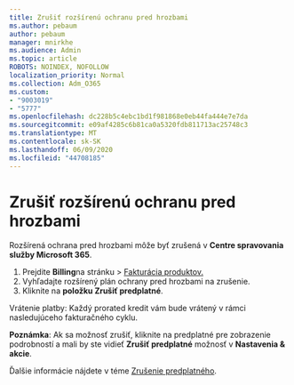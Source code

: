 ```yaml
---
title: Zrušiť rozšírenú ochranu pred hrozbami
ms.author: pebaum
author: pebaum
manager: mnirkhe
ms.audience: Admin
ms.topic: article
ROBOTS: NOINDEX, NOFOLLOW
localization_priority: Normal
ms.collection: Adm_O365
ms.custom:
- "9003019"
- "5777"
ms.openlocfilehash: dc228b5c4ebc1bd1f981868e0eb44fa444e7e7da
ms.sourcegitcommit: e09af4285c6b81ca0a5320fdb811713ac25748c3
ms.translationtype: MT
ms.contentlocale: sk-SK
ms.lasthandoff: 06/09/2020
ms.locfileid: "44708185"
---
```

# <a name="cancel-advanced-threat-protection"></a>Zrušiť rozšírenú ochranu pred hrozbami

Rozšírená ochrana pred hrozbami môže byť zrušená v **Centre spravovania služby Microsoft 365**.

1. Prejdite **Billing**na stránku  >  [Fakturácia produktov.](https://go.microsoft.com/fwlink/p/?linkid=842054)
2. Vyhľadajte rozšírený plán ochrany pred hrozbami na zrušenie.
3. Kliknite na **položku Zrušiť predplatné**.

Vrátenie platby: Každý prorated kredit vám bude vrátený v rámci nasledujúceho fakturačného cyklu.

**Poznámka**: Ak sa možnosť zrušiť, kliknite na predplatné pre zobrazenie podrobností a mali by ste vidieť **Zrušiť predplatné** možnosť v **Nastavenia & akcie**.

Ďalšie informácie nájdete v téme [Zrušenie predplatného](https://docs.microsoft.com/microsoft-365/commerce/subscriptions/cancel-your-subscription).
